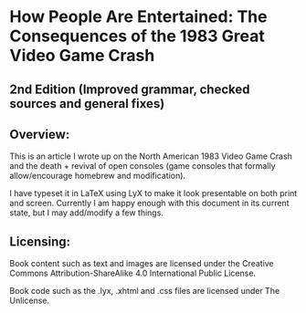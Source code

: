 # How People Are Entertained: The Consequences of the 1983 Great Video Game Crash
## 2nd Edition (Improved grammar, checked sources and general fixes)

## Overview:

This is an article I wrote up on the North American 1983 Video Game Crash and the death + revival of open consoles (game consoles that formally allow/encourage homebrew and modification). 

I have typeset it in LaTeX using LyX to make it look presentable on both print and screen. Currently I am happy enough with this document in its current state, but I may add/modify a few things.

## Licensing:

Book content such as text and images are licensed under the Creative Commons Attribution-ShareAlike 4.0 International Public License.

Book code such as the .lyx, .xhtml and .css files are licensed under The Unlicense.

